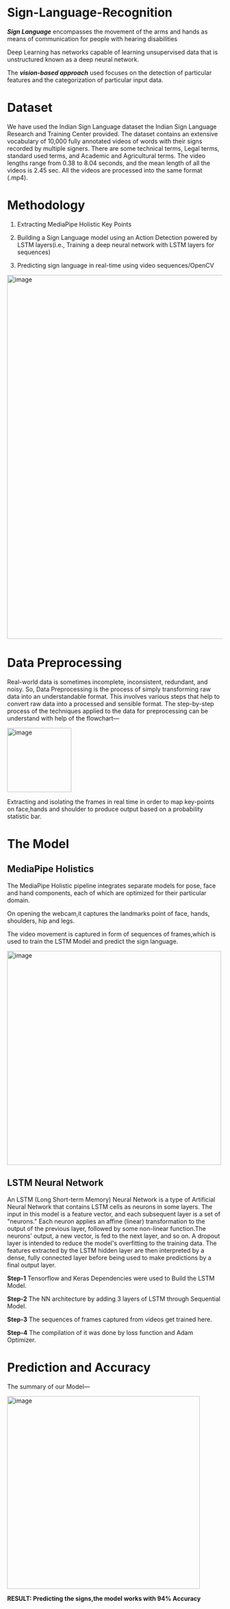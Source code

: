 # Sign-Language-Recognition

***Sign Language*** encompasses the movement of the arms and hands as means of communication for people with hearing disabilities

Deep Learning has networks capable of learning unsupervised data that is unstructured known as a deep neural network.

The ***vision-based approach*** used focuses on the detection of particular features and the categorization of particular input data.

# Dataset

We have used the Indian Sign Language dataset the Indian Sign Language Research and
Training Center provided. The dataset contains an extensive vocabulary of 10,000 fully
annotated videos of words with their signs recorded by multiple signers. There are some
technical terms, Legal terms, standard used terms, and Academic and Agricultural terms. The
video lengths range from 0.38 to 8.04 seconds, and the mean length of all the videos is 2.45 sec.
All the videos are processed into the same format (.mp4).

# Methodology

1. Extracting MediaPipe Holistic Key Points

2. Building a Sign Language model using an Action Detection powered by LSTM layers(i.e.,
Training a deep neural network with LSTM layers for sequences)

3. Predicting sign language in real-time using video sequences/OpenCV

<img width="850" alt="image" src="https://user-images.githubusercontent.com/89255668/229807227-426ce89c-394c-420e-8b96-9493c30ff619.png">

# Data Preprocessing

Real-world data is sometimes incomplete, inconsistent, redundant, and noisy. So, Data
Preprocessing is the process of simply transforming raw data into an understandable format.
This involves various steps that help to convert raw data into a processed and sensible format.
The step-by-step process of the techniques applied to the data for preprocessing can be understand with help of the flowchart—

<img width="150" alt="image" src="https://user-images.githubusercontent.com/89255668/229815216-151e579f-c218-4625-92ce-80297529ca97.png">

Extracting and isolating the frames in real time in order to map key-points on face,hands and shoulder to produce output based on a probability statistic bar.

# The Model

## MediaPipe Holistics
The MediaPipe Holistic pipeline integrates separate models for pose, face and hand components, each of which are optimized for their particular domain. 

On opening the webcam,it captures the landmarks point of face, hands, shoulders, hip and legs.

The video movement is captured in form of sequences of frames,which is used to train the LSTM Model and predict the sign language.

<img width="500" alt="image" src="https://user-images.githubusercontent.com/89255668/229803065-f945e78d-d147-4dda-99d2-1f7e45fc4d49.png">


## LSTM Neural Network

An LSTM (Long Short-term Memory) Neural Network is a type of Artificial Neural Network
that contains LSTM cells as neurons in some layers. The input in this model is a feature vector,
and each subsequent layer is a set of "neurons." Each neuron applies an affine (linear)
transformation to the output of the previous layer, followed by some non-linear function.The
neurons' output, a new vector, is fed to the next layer, and so on. A dropout layer is intended to
reduce the model's overfitting to the training data. The features extracted by the LSTM hidden
layer are then interpreted by a dense, fully connected layer before being used to make
predictions by a final output layer.

**Step-1** Tensorflow and Keras Dependencies were used to Build the LSTM Model.

**Step-2** The NN architecture by adding 3 layers of LSTM through Sequential Model.

**Step-3** The sequences of frames captured from videos get trained here.

**Step-4** The compilation of it was done by loss function and Adam Optimizer.



# Prediction and Accuracy

The summary of our Model—

<img width="450" alt="image" src="https://user-images.githubusercontent.com/89255668/229802358-bff24e0a-cc34-46b0-9f5a-ee5992259b5e.png">

**RESULT: Predicting the signs,the model works with 94% Accuracy**



